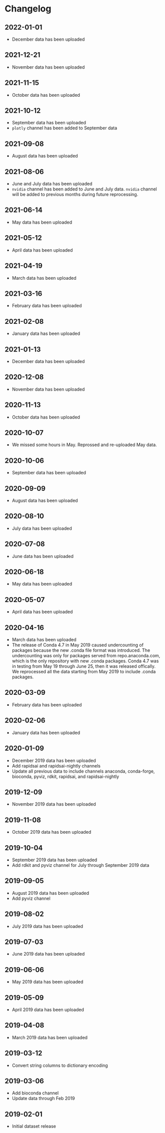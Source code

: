 # Changelog

## 2022-01-01 
- December data has been uploaded 

## 2021-12-21
- November data has been uploaded 

## 2021-11-15
- October data has been uploaded 

## 2021-10-12
- September data has been uploaded 
- `plotly` channel has been added to September data

## 2021-09-08
- August data has been uploaded 

## 2021-08-06
- June and July data has been uploaded
- `nvidia` channel has been added to June and July data.  `nvidia` channel will be added to previous months during future reprocessing.

## 2021-06-14
- May data has been uploaded

## 2021-05-12
- April data has been uploaded

## 2021-04-19
- March data has been uploaded

## 2021-03-16
- February data has been uploaded

## 2021-02-08
- January data has been uploaded

## 2021-01-13
- December data has been uploaded

## 2020-12-08
- November data has been uploaded

## 2020-11-13
- October data has been uploaded 

## 2020-10-07 
- We missed some hours in May. Reprossed and re-uploaded May data. 

## 2020-10-06 
- September data has been uploaded

## 2020-09-09
- August data has been uploaded 

## 2020-08-10
- July data has been uploaded 

## 2020-07-08
- June data has been uploaded 

## 2020-06-18
- May data has been uploaded 

## 2020-05-07
- April data has been uploaded 

## 2020-04-16
- March data has been uploaded
- The release of Conda 4.7 in May 2019 caused undercounting of packages because the new .conda file format was introduced. The undercounting was only for packages served from repo.anaconda.com, which is the only repository with new .conda packages. Conda 4.7 was in testing from May 19 through June 25, then it was released offically. We reprocessed all the data starting from May 2019 to include .conda packages. 

## 2020-03-09
- February data has been uploaded

## 2020-02-06
- January data has been uploaded

## 2020-01-09
- December 2019 data has been uploaded
- Add rapidsai and rapidsai-nightly channels 
- Update all previous data to include channels anaconda, conda-forge, bioconda, pyviz, rdkit, rapidsai, and rapidsai-nightly

## 2019-12-09
- November 2019 data has been uploaded

## 2019-11-08
- October 2019 data has been uploaded

## 2019-10-04
- September 2019 data has been uploaded
- Add rdkit and pyviz channel for July through September 2019 data

## 2019-09-05
- August 2019 data has been uploaded
- Add pyviz channel

## 2019-08-02
- July 2019 data has been uploaded

## 2019-07-03
- June 2019 data has been uploaded

## 2019-06-06
- May 2019 data has been uploaded

## 2019-05-09
- April 2019 data has been uploaded

## 2019-04-08
- March 2019 data has been uploaded

## 2019-03-12
- Convert string columns to dictionary encoding

## 2019-03-06
- Add bioconda channel
- Update data through Feb 2019

## 2019-02-01
- Initial dataset release
